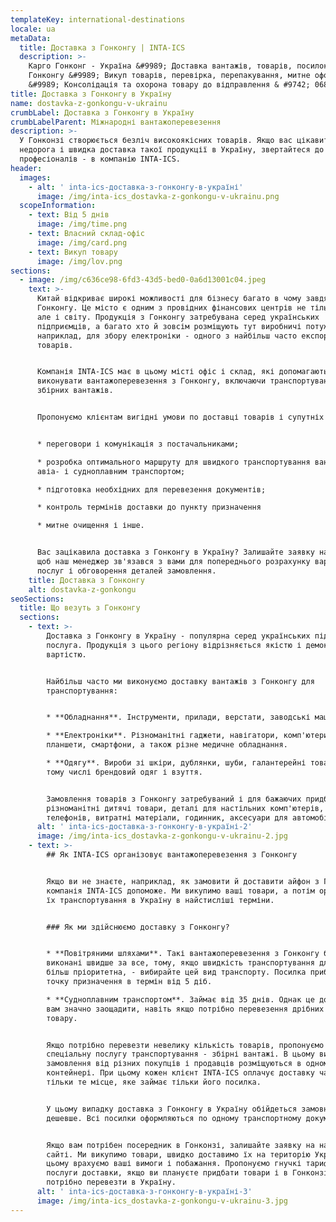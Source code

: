```yaml
---
templateKey: international-destinations
locale: ua
metaData:
  title: Доставка з Гонконгу | INTA-ICS
  description: >-
    Карго Гонконг - Україна &#9989; Доставка вантажів, товарів, посилок з
    Гонконгу &#9989; Викуп товарів, перевірка, перепакування, митне оформлення
    &#9989; Консолідація та охорона товару до відправлення & #9742; 068 5555 999
title: Доставка з Гонконгу в Україну
name: dostavka-z-gonkongu-v-ukrainu
crumbLabel: Доставка з Гонконгу в Україну
crumbLabelParent: Міжнародні вантажоперевезення
description: >-
  У Гонконзі створюється безліч високоякісних товарів. Якщо вас цікавить
  недорога і швидка доставка такої продукції в Україну, звертайтеся до
  професіоналів - в компанію INTA-ICS.
header:
  images:
    - alt: ' inta-ics-доставка-з-гонконгу-в-україні'
      image: /img/inta-ics_dostavka-z-gonkongu-v-ukrainu.png
  scopeInformation:
    - text: Від 5 днів
      image: /img/time.png
    - text: Власний склад-офіс
      image: /img/card.png
    - text: Викуп товару
      image: /img/lov.png
sections:
  - image: /img/c636ce98-6fd3-43d5-bed0-0a6d13001c04.jpeg
    text: >-
      Китай відкриває широкі можливості для бізнесу багато в чому завдяки
      Гонконгу. Це місто є одним з провідних фінансових центрів не тільки Азії,
      але і світу. Продукція з Гонконгу затребувана серед українських
      підприємців, а багато хто й зовсім розміщують тут виробничі потужності,
      наприклад, для збору електроніки - одного з найбільш часто експортованих
      товарів.


      Компанія INTA-ICS має в цьому місті офіс і склад, які допомагають нам
      виконувати вантажоперевезення з Гонконгу, включаючи транспортування
      збірних вантажів.


      Пропонуємо клієнтам вигідні умови по доставці товарів і супутніх послуг:


      * переговори і комунікація з постачальниками;

      * розробка оптимального маршруту для швидкого транспортування вантажів
      авіа- і судноплавним транспортом;

      * підготовка необхідних для перевезення документів;

      * контроль термінів доставки до пункту призначення

      * митне очищення і інше.


      Вас зацікавила доставка з Гонконгу в Україну? Залишайте заявку на сайті,
      щоб наш менеджер зв'язався з вами для попереднього розрахунку вартості
      послуг і обговорення деталей замовлення.
    title: Доставка з Гонконгу
    alt: dostavka-z-gonkongu
seoSections:
  title: Що везуть з Гонконгу
  sections:
    - text: >-
        Доставка з Гонконгу в Україну - популярна серед українських підприємців
        послуга. Продукція з цього регіону відрізняється якістю і демократичною
        вартістю.


        Найбільш часто ми виконуємо доставку вантажів з Гонконгу для
        транспортування:


        * **Обладнання**. Інструменти, прилади, верстати, заводські машини.

        * **Електроніки**. Різноманітні гаджети, навігатори, комп'ютери,
        планшети, смартфони, а також різне медичне обладнання.

        * **Одягу**. Вироби зі шкіри, дублянки, шуби, галантерейні товари, в
        тому числі брендовий одяг і взуття.


        Замовлення товарів з Гонконгу затребуваний і для бажаючих придбати
        різноманітні дитячі товари, деталі для настільних комп'ютерів, мобільних
        телефонів, витратні матеріали, годинник, аксесуари для автомобілів.
      alt: ' inta-ics-доставка-з-гонконгу-в-україні-2'
      image: /img/inta-ics_dostavka-z-gonkongu-v-ukrainu-2.jpg
    - text: >-
        ## Як INTA-ICS організовує вантажоперевезення з Гонконгу


        Якщо ви не знаєте, наприклад, як замовити й доставити айфон з Гонконгу,
        компанія INTA-ICS допоможе. Ми викупимо ваші товари, а потім організуємо
        їх транспортування в Україну в найстисліші терміни.


        ### Як ми здійснюємо доставку з Гонконгу?


        * **Повітряними шляхами**. Такі вантажоперевезення з Гонконгу будуть
        виконані швидше за все, тому, якщо швидкість транспортування для вас
        більш пріоритетна, - вибирайте цей вид транспорту. Посилка прибуде в
        точку призначення в термін від 5 діб.

        * **Судноплавним транспортом**. Займає від 35 днів. Однак це дозволить
        вам значно заощадити, навіть якщо потрібно перевезення дрібних партій
        товару.


        Якщо потрібно перевезти невелику кількість товарів, пропонуємо вам
        спеціальну послугу транспортування - збірні вантажі. В цьому випадку
        замовлення від різних покупців і продавців розміщуються в одному
        контейнері. При цьому кожен клієнт INTA-ICS оплачує доставку частково -
        тільки те місце, яке займає тільки його посилка.


        У цьому випадку доставка з Гонконгу в Україну обійдеться замовникам ще
        дешевше. Всі посилки оформляються по одному транспортному документу.


        Якщо вам потрібен посередник в Гонконзі, залишайте заявку на нашому
        сайті. Ми викупимо товари, швидко доставимо їх на територію України, при
        цьому врахуємо ваші вимоги і побажання. Пропонуємо гнучкі тарифи на
        послуги доставки, якщо ви плануєте придбати товари і в Гонконзі і їх
        потрібно перевезти в Україну.
      alt: ' inta-ics-доставка-з-гонконгу-в-україні-3'
      image: /img/inta-ics_dostavka-z-gonkongu-v-ukrainu-3.jpg
---
```

